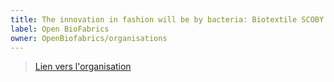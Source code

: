 ```yaml
---
title: The innovation in fashion will be by bacteria: Biotextile SCOBY & the community
label: Open BioFabrics
owner: OpenBiofabrics/organisations
---
```


> [Lien vers l'organisation](https://github.com/OpenBioFabrics/organisations)
